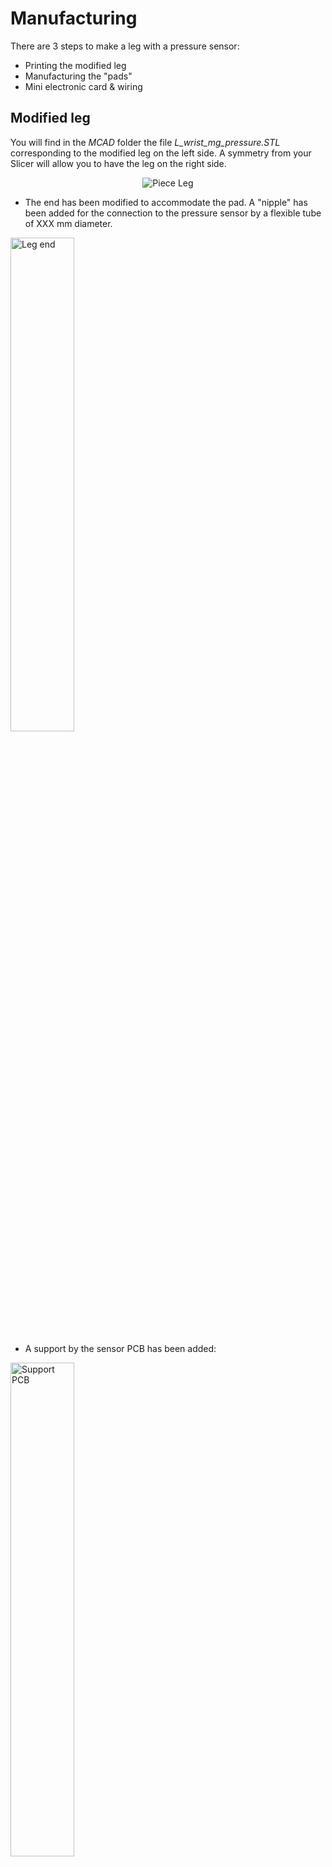 # Manufacturing

There are 3 steps to make a leg with a pressure sensor:

- Printing the modified leg
- Manufacturing the "pads"
- Mini electronic card & wiring

## Modified leg
You will find in the *MCAD* folder the file *L_wrist_mg_pressure.STL* corresponding to the modified leg on the left side. A symmetry from your Slicer will allow you to have the leg on the right side.

<div align="center"><img alt="Piece Leg" src="assets/making_leg_full.png"/></div>

- The end has been modified to accommodate the pad.
A "nipple" has been added for the connection to the pressure sensor by a flexible tube of XXX mm diameter.  
<img alt="Leg end" width="45%" src="assets/making_leg_partA.png"/>  

- A support by the sensor PCB has been added:  
<img alt="Support PCB" width="45%" src="assets/making_leg_partB.png"/>

- Finally, it is necessary to add a flexible tube with an internal diameter of 4mm and a length of 55 mm. I found some in a pet store for aquarium air pumps.  
<img alt="Tube" src="assets/making_leg_partC.png"/>

## Making the "cushion"

The principle is to print 3D molds in order to "model" Silicone bathroom joints:

<div align="center"><img alt="silicone-mold-A" width="45%" src="assets/silicone-mold_A.png" />&nbsp;<img alt="silicone-mold-B" width="45%" src="assets/silicone-mold_B.png" /></div>

- The Silicone is first kneaded in water saturated with dishwashing liquid:  
[![Silicone Mold](assets/result_molding.png)](https://youtu.be/2pnlD2yrzPs)

- A few hours drying and here is our part ready, several thickness tests have been carried out, for this it is enough to modify the diameter of the ball of the mold B:  
[![Result Silicone Mold](assets/result_silicone-mold.png)](https://youtu.be/qxboo4HXB_k)

- RAS on the assembly side, it is enough to add a tight elastic:  
<img alt="Assembly with Elastisque" src="assets/making_leg_partD.png"/>

### Mini electronic card & wiring
#### Sensor side card
A 1st card is installed on each leg in order to connect the pressure sensor to the µController:
<div align="center"><img alt="PCB Leg" width="85%" src="assets/making_leg_PcbA.png"/></div>

List of components:
- 1x Sensor mpx5010-2165
- 1x Led
- 1x 220 ohm resistor

Wiring:
- The 1 V OUT pin of the sensor will be connected to an analog input Ax of the µController
- The resistor will be connected to a digital output of the µController Dx allowing the LED to be lit.

#### µController side card
Shield type card to add to the Arduino Mega allowing to transmit the 5V power supply, the ground, the signal to light the LED, and to retrieve the value of the sensor:
<div align="center"><img alt="PCB Shield µC" width="85%" src="assets/making_leg_PcbB.png"/></div>

#### Grommet
I modeled a grommet to add on the "elbow" of the leg that you will find in the *MCAD* folder:
<div align="center"><img alt="Wire Grommet Modeling" width="45%" src="assets/making_leg_PcbC.png" />&nbsp;<img alt="Mounted Wire Grommet" width="45%" src="assets/making_leg_PcbC2.png" /></div>

---

[back to menu](../README.md)